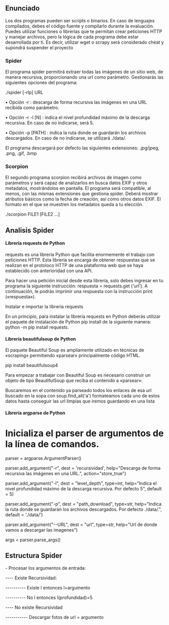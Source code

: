 <h2>Enunciado</h2>
<p>Los dos programas pueden ser scripts o binarios. En caso de lenguajes compilados,
debes el código fuente y compilarlo durante la evaluación. Puedes utilizar funciones o
librerías que te permitan crear peticiones HTTP y manejar archivos, pero la lógica de
cada programa debe estar desarrollada por ti. Es decir, utilizar wget o scrapy será
considerado cheat y supondrá suspender el proyecto</p>

<h3>Spider</h3>
<p>El programa spider permitirá extraer todas las imágenes de un sitio web, de manera
recursiva, proporcionando una url como parámetro. Gestionarás las siguientes opciones
del programa:</p>
<p>./spider [-rlp] URL</p>
<p>• Opción -r : descarga de forma recursiva las imágenes en una URL recibida como
parámetro.</p>
<p>• Opción -r -l [N] : indica el nivel profundidad máximo de la descarga recursiva.
En caso de no indicarse, será 5.</p>
<p>• Opción -p [PATH] : indica la ruta donde se guardarán los archivos descargados.
En caso de no indicarse, se utilizará ./data/.</p>
<p>El programa descargará por defecto las siguientes extensiones: .jpg/jpeg, .png, .gif, .bmp</p>

<h3>Scorpion</h3>
<p>El segundo programa scorpion recibirá archivos de imagen como parámetros y será
capaz de analizarlos en busca datos EXIF y otros metadatos, mostrándolos en pantalla.
El programa será compatible, al menos, con las mismas extensiones que gestiona spider.
Deberá mostrar atributos básicos como la fecha de creación, así como otros datos EXIF.
El formato en el que se muestren los metadatos queda a tu elección.</p>
<p>./scorpion FILE1 [FILE2 ...]</p>


<h2>Analisis Spider</h2>

<h4>Librería requests de Python</h4>

<p> requests es una librería Python que facilita enormemente el trabajo con peticiones HTTP. Esta librería se encarga de obtener respuestas que se realizan en el protoloco HTTP de una plataforma web que se haya establecido con anterioridad con una API.</p>

<p>Para hacer una petición inicial desde esta librería, solo debes ingresar en tu programa la siguiente instrucción: respuesta = requests.get (‘url’). A continuación, le podrás imprimir una respuesta con la instrucción print («respuesta»).</p>

<p>Instalar e importar la librería requests</p>
<p>En un principio, para instalar la librería requests en Python deberás utilizar el paquete de instalación de Python pip install de la siguiente manera: python -m pip install requests.</p>

<h4>Librería beautifulsoup de Python</h4>

<p>El paquete Beautiful Soup es ampliamente utilizado en técnicas de «scraping» permitiendo «parsear» principalmente código HTML.</p>

<p>pip install beautifulsoup4</p>
Para empezar a trabajar con Beautiful Soup es necesario construir un objeto de tipo BeautifulSoup que reciba el contenido a «parsear»:

<p>Buscaremos en el contenido ya parseado todos los enlaces de esa url buscado en la sopa con soup.find_all('a') formateamos cada uno de estos datos hasta conseguir las url limpias que iremos guardando en una lista</p>

<h4>Librería argparse de Python</h4>

# Inicializa el parser de argumentos de la línea de comandos.
<p>parser = argparse.ArgumentParser()</p>
<p>parser.add_argument("-r", dest = 'recursividad', help="Descarga de forma recursiva las imágenes en una URL.", action="store_true")</p>
<p>parser.add_argument("-l", dest = "level_depth", type=int, help="Indica el nivel profundidad máximo de la descarga recursiva. Por defecto 5", default = 5)</p>
<p>parser.add_argument("-p", dest = "path_download", type=str, help="Indica la ruta donde se guardarán los archivos descargados. Por defecto ./data/.", default = './data/')</p>
<p>parser.add_argument("--URL", dest = "url", type=str, help="Url de donde vamos a descargar las imagenes")
<p>args = parser.parse_args()</p>

<h2> Estructura Spider </h2>
<p>  - Procesar los argumentos de entrada:</p>
<p>     ---- Existe Recursividad: </p>
<p>     ---------- Existe l entonces l=argumento</p>
<p>     ---------- No l entonces l(profundidad)=5  </p>
<p>     ---- No existe Recursividad</p>
<p>     ----------- Descargar fotos de url = argumento</p>
  

